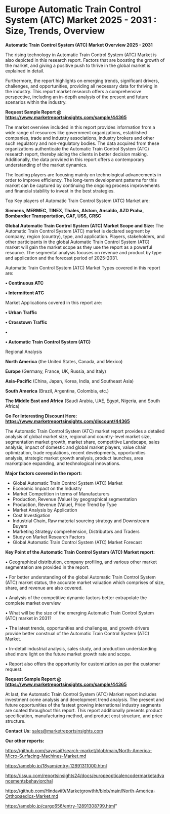 # Europe Automatic Train Control System (ATC) Market 2025 - 2031 : Size, Trends, Overview

<Strong> Automatic Train Control System (ATC) Market Overview 2025 - 2031</strong>

The rising technology in Automatic Train Control System (ATC) Market is also depicted in this research report. Factors that are boosting the growth of the market, and giving a positive push to thrive in the global market is explained in detail.

Furthermore, the report highlights on emerging trends, significant drivers, challenges, and opportunities, providing all necessary data for thriving in the industry. This report market research offers a comprehensive perspective, including an in-depth analysis of the present and future scenarios within the industry.

<strong>Request Sample Report @ <a href=https://www.marketreportsinsights.com/sample/44365>https://www.marketreportsinsights.com/sample/44365</a></strong>

The market overview included in this report provides information from a wide range of resources like government organizations, established companies, trade and industry associations, industry brokers and other such regulatory and non-regulatory bodies. The data acquired from these organizations authenticate the Automatic Train Control System (ATC) research report, thereby aiding the clients in better decision making. Additionally, the data provided in this report offers a contemporary understanding of the market dynamics.

The leading players are focusing mainly on technological advancements in order to improve efficiency. The long-term development patterns for this market can be captured by continuing the ongoing process improvements and financial stability to invest in the best strategies.

Top Key players of Automatic Train Control System (ATC) Market are:

<strong>Siemens, MERMEC, TINEX, Thales, Alstom, Ansaldo, AZD Praha, Bombardier Transportation, CAF, USS, CRSC</strong>

<strong><b>Global Automatic Train Control System (ATC) Market Scope and Size:</b></strong>
The Automatic Train Control System (ATC) market is declared segment by company, region (country), type, and application. Players, stakeholders, and other participants in the global Automatic Train Control System (ATC) market will gain the market scope as they use the report as a powerful resource. The segmental analysis focuses on revenue and product by type and application and the forecast period of 2025-2031.

Automatic Train Control System (ATC) Market Types covered in this report are:

<strong>•  Continuous ATC

•  Intermittent ATC</strong>

Market Applications covered in this report are:

<strong>•  Urban Traffic

•  Crosstown Traffic

•  

•  Automatic Train Control System (ATC)</strong> 

Regional Analysis

<strong>North America</strong> (the United States, Canada, and Mexico)

<strong>Europe</strong> (Germany, France, UK, Russia, and Italy)

<strong>Asia-Pacific</strong> (China, Japan, Korea, India, and Southeast Asia)

<strong>South America</strong> (Brazil, Argentina, Colombia, etc.)

<strong>The Middle East and Africa</strong> (Saudi Arabia, UAE, Egypt, Nigeria, and South Africa)

<strong>Go For Interesting Discount Here: <a href=https://www.marketreportsinsights.com/discount/44365>https://www.marketreportsinsights.com/discount/44365</a></strong>

The Automatic Train Control System (ATC) market report provides a detailed analysis of global market size, regional and country-level market size, segmentation market growth, market share, competitive Landscape, sales analysis, impact of domestic and global market players, value chain optimization, trade regulations, recent developments, opportunities analysis, strategic market growth analysis, product launches, area marketplace expanding, and technological innovations.

<strong><b>Major factors covered in the report:</b></strong>
<ul>
  <li>Global Automatic Train Control System (ATC) Market </li>
  <li>Economic Impact on the Industry</li>
  <li>Market Competition in terms of Manufacturers</li>
  <li>Production, Revenue (Value) by geographical segmentation</li>
  <li>Production, Revenue (Value), Price Trend by Type</li>
  <li>Market Analysis by Application</li>
  <li>Cost Investigation</li>
  <li>Industrial Chain, Raw material sourcing strategy and Downstream Buyers</li>
  <li>Marketing Strategy comprehension, Distributors and Traders</li>
  <li>Study on Market Research Factors</li>
  <li>Global Automatic Train Control System (ATC) Market Forecast</li>
</ul>

<strong><b>Key Point of the Automatic Train Control System (ATC) Market report:</b></strong>

• Geographical distribution, company profiling, and various other market segmentation are provided in the report.

• For better understanding of the global Automatic Train Control System (ATC) market status, the accurate market valuation which comprises of size, share, and revenue are also covered.

• Analysis of the competitive dynamic factors better extrapolate the complete market overview

• What will be the size of the emerging Automatic Train Control System (ATC) market in 2031?

• The latest trends, opportunities and challenges, and growth drivers provide better construal of the Automatic Train Control System (ATC) Market.

• In-detail industrial analysis, sales study, and production understanding shed more light on the future market growth rate and scope.

• Report also offers the opportunity for customization as per the customer request.

<strong>Request Sample Report @ <a href=https://www.marketreportsinsights.com/sample/44365>https://www.marketreportsinsights.com/sample/44365</a></strong>

At last, the Automatic Train Control System (ATC) Market report includes investment come analysis and development trend analysis. The present and future opportunities of the fastest growing international industry segments are coated throughout this report. This report additionally presents product specification, manufacturing method, and product cost structure, and price structure.

<strong>Contact Us:</strong>
sales@marketreportsinsights.com

<strong>Our other reports:</strong>

<a href=https://github.com/sayysaif/search-market/blob/main/North-America-Micro-Surfacing-Machines-Market.md>https://github.com/sayysaif/search-market/blob/main/North-America-Micro-Surfacing-Machines-Market.md</a>

<a href=https://ameblo.jp/18yam/entry-12891311000.html>https://ameblo.jp/18yam/entry-12891311000.html</a>

<a href=https://issuu.com/reportsinsights24/docs/europeopticalencodermarketadvancementsbehaviorchal>https://issuu.com/reportsinsights24/docs/europeopticalencodermarketadvancementsbehaviorchal</a>

<a href=https://github.com/Hindavii9/Marketgrowthh/blob/main/North-America-Orthopaedics-Market.md>https://github.com/Hindavii9/Marketgrowthh/blob/main/North-America-Orthopaedics-Market.md</a>

<a href=https://ameblo.jp/cargo656/entry-12891308799.html>https://ameblo.jp/cargo656/entry-12891308799.html</a>"

